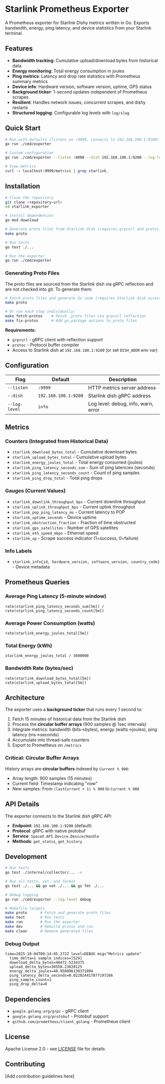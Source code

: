 # Starlink Prometheus Exporter

A Prometheus exporter for Starlink Dishy metrics written in Go. Exports bandwidth, energy, ping latency, and device statistics from your Starlink terminal.

## Features

- **Bandwidth tracking**: Cumulative upload/download bytes from historical data
- **Energy monitoring**: Total energy consumption in joules
- **Ping metrics**: Latency and drop rate statistics with Prometheus summary metrics
- **Device info**: Hardware version, software version, uptime, GPS status
- **Background ticker**: 1-second updates independent of Prometheus scrapes
- **Resilient**: Handles network issues, concurrent scrapes, and dishy restarts
- **Structured logging**: Configurable log levels with `log/slog`

## Quick Start

```bash
# Run with defaults (listens on :9999, connects to 192.168.100.1:9200)
go run ./cmd/exporter

# Custom configuration
go run ./cmd/exporter --listen :8080 --dish 192.168.100.1:9200 --log-level debug

# View metrics
curl -s localhost:9999/metrics | grep starlink_
```

## Installation

```bash
# Clone the repository
git clone <repository-url>
cd starlink_exporter

# Install dependencies
go mod download

# Generate proto files from Starlink dish (requires grpcurl and protoc)
make proto

# Run tests
go test ./...

# Run the exporter
go run ./cmd/exporter
```

### Generating Proto Files

The proto files are sourced from the Starlink dish via gRPC reflection and are not checked into git. To generate them:

```bash
# Fetch proto files and generate Go code (requires Starlink dish access)
make proto

# Or run each step individually:
make fetch-protos    # Fetch .proto files via grpcurl reflection
make fix-protos      # Add go_package options to proto files
```

**Requirements:**
- `grpcurl` - gRPC client with reflection support
- `protoc` - Protocol buffer compiler
- Access to Starlink dish at `192.168.100.1:9200` (or set `DISH_ADDR` env var)

## Configuration

| Flag | Default | Description |
|------|---------|-------------|
| `--listen` | `:9999` | HTTP metrics server address |
| `--dish` | `192.168.100.1:9200` | Starlink dish gRPC address |
| `--log-level` | `info` | Log level: debug, info, warn, error |

## Metrics

### Counters (Integrated from Historical Data)
- `starlink_download_bytes_total` - Cumulative download bytes
- `starlink_upload_bytes_total` - Cumulative upload bytes
- `starlink_energy_joules_total` - Total energy consumed (joules)
- `starlink_ping_latency_seconds_sum` - Sum of ping latencies (seconds)
- `starlink_ping_latency_seconds_count` - Count of ping samples
- `starlink_ping_drop_total` - Total ping drops

### Gauges (Current Values)
- `starlink_downlink_throughput_bps` - Current downlink throughput
- `starlink_uplink_throughput_bps` - Current uplink throughput
- `starlink_pop_ping_latency_ms` - Current latency to POP
- `starlink_uptime_seconds` - Device uptime
- `starlink_obstruction_fraction` - Fraction of time obstructed
- `starlink_gps_satellites` - Number of GPS satellites
- `starlink_eth_speed_mbps` - Ethernet speed
- `starlink_up` - Scrape success indicator (1=success, 0=failure)

### Info Labels
- `starlink_info{id, hardware_version, software_version, country_code}` - Device metadata

## Prometheus Queries

### Average Ping Latency (5-minute window)
```promql
rate(starlink_ping_latency_seconds_sum[5m]) / rate(starlink_ping_latency_seconds_count[5m])
```

### Average Power Consumption (watts)
```promql
rate(starlink_energy_joules_total[5m])
```

### Total Energy (kWh)
```promql
starlink_energy_joules_total / 3600000
```

### Bandwidth Rate (bytes/sec)
```promql
rate(starlink_download_bytes_total[5m])
rate(starlink_upload_bytes_total[5m])
```

## Architecture

The exporter uses a **background ticker** that runs every 1 second to:
1. Fetch 15 minutes of historical data from the Starlink dish
2. Process the **circular buffer arrays** (900 samples @ 1sec intervals)
3. Integrate metrics: bandwidth (bits→bytes), energy (watts→joules), ping latency (ms→seconds)
4. Accumulate into thread-safe counters
5. Export to Prometheus on `/metrics`

### Critical: Circular Buffer Arrays
History arrays are **circular buffers** indexed by `Current % 900`:
- Array length: 900 samples (15 minutes)
- Current field: Timestamp indicating "now"
- New samples: From `(lastCurrent + 1) % 900` to `Current % 900`

## API Details

The exporter connects to the Starlink dish gRPC API:
- **Endpoint**: `192.168.100.1:9200` (default)
- **Protocol**: gRPC with native protobuf
- **Service**: `SpaceX.API.Device.Device/Handle`
- **Methods**: `get_status`, `get_history`

## Development

```bash
# Run tests
go test ./internal/collector/... -v

# Run all tests, vet, and format
go test ./... && go vet ./... && go fmt ./...

# Debug logging
go run ./cmd/exporter --log-level debug

# Makefile targets
make proto      # Fetch and generate proto files
make test       # Run tests
make run        # Run the exporter
make dev        # Rebuild protos and run
make clean      # Remove generated files
```

### Debug Output
```
time=2025-10-04T09:14:05.272Z level=DEBUG msg="Metrics update"
  time_delta=1 sample_indices=[529]
  download_delta_bytes=48472.5234375
  upload_delta_bytes=38558.23828125
  energy_delta_joules=48.950096130371094
  ping_latency_delta_seconds=0.022024417877197266
  ping_sample_count=1
  ping_drop_delta=0
```

## Dependencies

- `google.golang.org/grpc` - gRPC client
- `google.golang.org/protobuf` - Protobuf support
- `github.com/prometheus/client_golang` - Prometheus client

## License

Apache License 2.0 - see [LICENSE](LICENSE) file for details

## Contributing

[Add contribution guidelines here]
